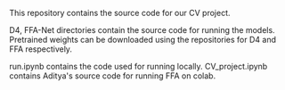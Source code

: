 This repository contains the source code for our CV project.

D4, FFA-Net directories contain the source code for running the models. Pretrained weights can be downloaded using the repositories for D4 and FFA respectively.

run.ipynb contains the code used for running locally. CV_project.ipynb contains Aditya's source code for running FFA on colab.
